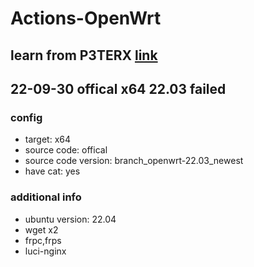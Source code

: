# Actions-OpenWrt
## learn from P3TERX [link](https://github.com/P3TERX/Actions-OpenWrt)
## 22-09-30 offical x64 22.03 failed
### config
- target: x64
- source code: offical
- source code version: branch_openwrt-22.03_newest
- have cat: yes
### additional info
- ubuntu version: 22.04
- wget x2
- frpc,frps
- luci-nginx